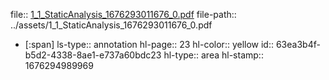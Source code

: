 file:: [1_1_StaticAnalysis_1676293011676_0.pdf](../assets/1_1_StaticAnalysis_1676293011676_0.pdf)
file-path:: ../assets/1_1_StaticAnalysis_1676293011676_0.pdf

- [:span]
  ls-type:: annotation
  hl-page:: 23
  hl-color:: yellow
  id:: 63ea3b4f-b5d2-4338-8ae1-e737a60bdc23
  hl-type:: area
  hl-stamp:: 1676294989969